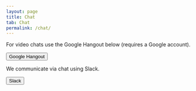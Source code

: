 ```yaml
---
layout: page
title: Chat
tab: Chat
permalink: /chat/
---
```


For video chats use the Google Hangout below (requires a Google account).
<p>
<button type="button" onClick="parent.location='https://plus.google.com/hangouts/_/calendar/c2Vhbi5wYXJlbnRAZ21haWwuY29t.tiq60d6t7dmuuem14ldb4ond48?authuser=0'">Google Hangout</button>
</p>


We communicate via chat using Slack.
<div>
<button type="button" onClick="parent.location='https://stlab.slack.com/'">Slack</button>
</div>
